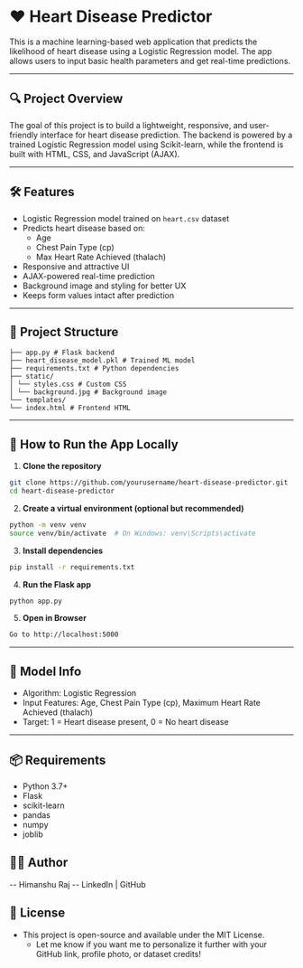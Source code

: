 # ❤️ Heart Disease Predictor

This is a machine learning-based web application that predicts the likelihood of heart disease using a Logistic Regression model. The app allows users to input basic health parameters and get real-time predictions.

---

## 🔍 Project Overview

The goal of this project is to build a lightweight, responsive, and user-friendly interface for heart disease prediction. The backend is powered by a trained Logistic Regression model using Scikit-learn, while the frontend is built with HTML, CSS, and JavaScript (AJAX).

---

## 🛠️ Features

- Logistic Regression model trained on `heart.csv` dataset
- Predicts heart disease based on:
  - Age
  - Chest Pain Type (cp)
  - Max Heart Rate Achieved (thalach)
- Responsive and attractive UI
- AJAX-powered real-time prediction
- Background image and styling for better UX
- Keeps form values intact after prediction

---

## 📂 Project Structure
```
├── app.py # Flask backend
├── heart_disease_model.pkl # Trained ML model
├── requirements.txt # Python dependencies
├── static/
│ └── styles.css # Custom CSS
│ └── background.jpg # Background image
└── templates/
└── index.html # Frontend HTML
```

---

## 🚀 How to Run the App Locally

1. **Clone the repository**
```bash
git clone https://github.com/yourusername/heart-disease-predictor.git
cd heart-disease-predictor
```
2. **Create a virtual environment (optional but recommended)**
```bash
python -m venv venv
source venv/bin/activate  # On Windows: venv\Scripts\activate
```
3. **Install dependencies**
```bash
pip install -r requirements.txt
```
4. **Run the Flask app**
```bash
python app.py
```
5. **Open in Browser**
```bash
Go to http://localhost:5000
```

---

## 🧠 Model Info
- Algorithm: Logistic Regression
- Input Features: Age, Chest Pain Type (cp), Maximum Heart Rate Achieved (thalach)
- Target: 1 = Heart disease present, 0 = No heart disease

---

## 📦 Requirements
- Python 3.7+
- Flask
- scikit-learn
- pandas
- numpy
- joblib

## 🙋‍♂️ Author
-- Himanshu Raj
-- LinkedIn | GitHub

## 📄 License
- This project is open-source and available under the MIT License.
  - Let me know if you want me to personalize it further with your GitHub link, profile photo, or dataset credits!
